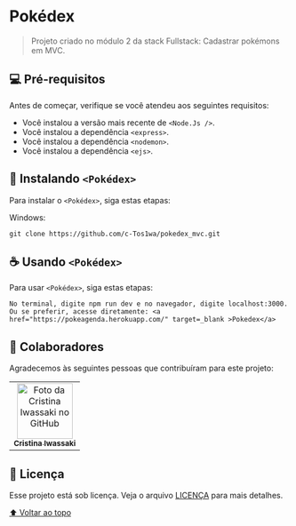 # Pokédex


> Projeto criado no módulo 2 da stack Fullstack: Cadastrar pokémons em MVC.


## 💻 Pré-requisitos

Antes de começar, verifique se você atendeu aos seguintes requisitos:

* Você instalou a versão mais recente de `<Node.Js />`.
* Você instalou a dependência `<express>`.
* Você instalou a dependência `<nodemon>`.
* Você instalou a dependência `<ejs>`.


## 🚀 Instalando `<Pokédex>`

Para instalar o `<Pokédex>`, siga estas etapas:

Windows:
```
git clone https://github.com/c-Tos1wa/pokedex_mvc.git
```

## ☕ Usando `<Pokédex>`

Para usar `<Pokédex>`, siga estas etapas:

```
No terminal, digite npm run dev e no navegador, digite localhost:3000.
Ou se preferir, acesse diretamente: <a href="https://pokeagenda.herokuapp.com/" target=_blank >Pokedex</a>
```

## 🤝 Colaboradores

Agradecemos às seguintes pessoas que contribuíram para este projeto:

<table>
  <tr>
    <td align="center">
      <a href="#">
        <img src="https://github.com/c-Tos1wa.png" width="100px;" alt="Foto da Cristina Iwassaki no GitHub"/><br>
        <sub>
          <b>Cristina Iwassaki</b>
        </sub>
      </a>
    </td>
  </tr>
</table>


## 📝 Licença

Esse projeto está sob licença. Veja o arquivo [LICENÇA](LICENSE.md) para mais detalhes.

[⬆ Voltar ao topo](#pokédex)<br>

